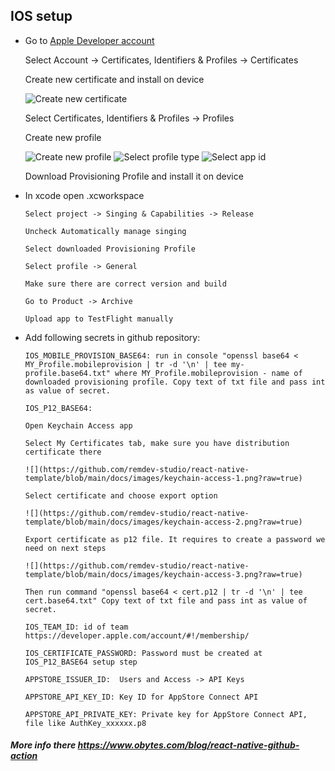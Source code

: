 ## IOS setup
- Go to [Apple Developer account](https://developer.apple.com/)

     Select Account -> Certificates, Identifiers & Profiles -> Certificates

     Create new certificate and install on device

     ![Create new certificate](https://github.com/remdev-studio/react-native-template/blob/main/docs/images/certificate-create.png?raw=true)

     Select Certificates, Identifiers & Profiles -> Profiles

     Create new profile

     ![Create new profile](https://github.com/remdev-studio/react-native-template/blob/main/docs/images/provisioning-profile-create.png?raw=true)
     ![Select profile type](https://github.com/remdev-studio/react-native-template/blob/main/docs/images/provisioning-profile-distribution.png?raw=true)
     ![Select app id](https://github.com/remdev-studio/react-native-template/blob/main/docs/images/provisioning-profile-app-id.png?raw=true)

     Download Provisioning Profile and install it on device

- In xcode open .xcworkspace

      Select project -> Singing & Capabilities -> Release
  
      Uncheck Automatically manage singing
  
      Select downloaded Provisioning Profile

      Select profile -> General

      Make sure there are correct version and build

      Go to Product -> Archive

      Upload app to TestFlight manually
  
- Add following secrets in github repository:

      IOS_MOBILE_PROVISION_BASE64: run in console "openssl base64 < MY_Profile.mobileprovision | tr -d '\n' | tee my-profile.base64.txt" where MY_Profile.mobileprovision - name of downloaded provisioning profile. Copy text of txt file and pass int as value of secret.
  
      IOS_P12_BASE64:

      Open Keychain Access app

      Select My Certificates tab, make sure you have distribution certificate there

      ![](https://github.com/remdev-studio/react-native-template/blob/main/docs/images/keychain-access-1.png?raw=true)

      Select certificate and choose export option

      ![](https://github.com/remdev-studio/react-native-template/blob/main/docs/images/keychain-access-2.png?raw=true)

      Export certificate as p12 file. It requires to create a password we need on next steps

      ![](https://github.com/remdev-studio/react-native-template/blob/main/docs/images/keychain-access-3.png?raw=true)
      
      Then run command "openssl base64 < cert.p12 | tr -d '\n' | tee cert.base64.txt" Copy text of txt file and pass int as value of secret.
  
      IOS_TEAM_ID: id of team https://developer.apple.com/account/#!/membership/
  
      IOS_CERTIFICATE_PASSWORD: Password must be created at IOS_P12_BASE64 setup step
  
      APPSTORE_ISSUER_ID:  Users and Access -> API Keys
  
      APPSTORE_API_KEY_ID: Key ID for AppStore Connect API
  
      APPSTORE_API_PRIVATE_KEY: Private key for AppStore Connect API, file like AuthKey_xxxxxx.p8


 ##### More info there https://www.obytes.com/blog/react-native-github-action